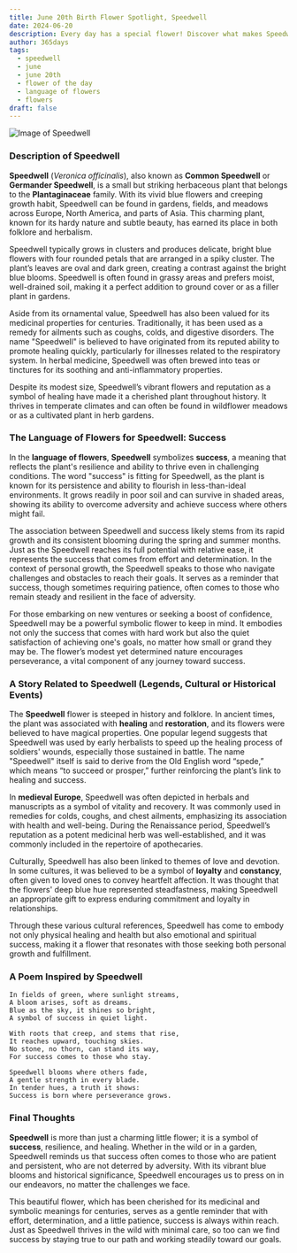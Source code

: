 ```yaml
---
title: June 20th Birth Flower Spotlight, Speedwell
date: 2024-06-20
description: Every day has a special flower! Discover what makes Speedwell unique as today’s birth flower and its symbolic meaning.
author: 365days
tags:
  - speedwell
  - june
  - june 20th
  - flower of the day
  - language of flowers
  - flowers
draft: false
---
```



![Image of Speedwell](https://cdn.pixabay.com/photo/2016/03/22/18/59/speedwell-1273520_960_720.jpg#center)


### Description of Speedwell

**Speedwell** (_Veronica officinalis_), also known as **Common Speedwell** or **Germander Speedwell**, is a small but striking herbaceous plant that belongs to the **Plantaginaceae** family. With its vivid blue flowers and creeping growth habit, Speedwell can be found in gardens, fields, and meadows across Europe, North America, and parts of Asia. This charming plant, known for its hardy nature and subtle beauty, has earned its place in both folklore and herbalism.

Speedwell typically grows in clusters and produces delicate, bright blue flowers with four rounded petals that are arranged in a spiky cluster. The plant’s leaves are oval and dark green, creating a contrast against the bright blue blooms. Speedwell is often found in grassy areas and prefers moist, well-drained soil, making it a perfect addition to ground cover or as a filler plant in gardens.

Aside from its ornamental value, Speedwell has also been valued for its medicinal properties for centuries. Traditionally, it has been used as a remedy for ailments such as coughs, colds, and digestive disorders. The name "Speedwell" is believed to have originated from its reputed ability to promote healing quickly, particularly for illnesses related to the respiratory system. In herbal medicine, Speedwell was often brewed into teas or tinctures for its soothing and anti-inflammatory properties.

Despite its modest size, Speedwell’s vibrant flowers and reputation as a symbol of healing have made it a cherished plant throughout history. It thrives in temperate climates and can often be found in wildflower meadows or as a cultivated plant in herb gardens.

### The Language of Flowers for Speedwell: Success

In the **language of flowers**, **Speedwell** symbolizes **success**, a meaning that reflects the plant's resilience and ability to thrive even in challenging conditions. The word "success" is fitting for Speedwell, as the plant is known for its persistence and ability to flourish in less-than-ideal environments. It grows readily in poor soil and can survive in shaded areas, showing its ability to overcome adversity and achieve success where others might fail.

The association between Speedwell and success likely stems from its rapid growth and its consistent blooming during the spring and summer months. Just as the Speedwell reaches its full potential with relative ease, it represents the success that comes from effort and determination. In the context of personal growth, the Speedwell speaks to those who navigate challenges and obstacles to reach their goals. It serves as a reminder that success, though sometimes requiring patience, often comes to those who remain steady and resilient in the face of adversity.

For those embarking on new ventures or seeking a boost of confidence, Speedwell may be a powerful symbolic flower to keep in mind. It embodies not only the success that comes with hard work but also the quiet satisfaction of achieving one's goals, no matter how small or grand they may be. The flower’s modest yet determined nature encourages perseverance, a vital component of any journey toward success.

### A Story Related to Speedwell (Legends, Cultural or Historical Events)

The **Speedwell** flower is steeped in history and folklore. In ancient times, the plant was associated with **healing** and **restoration**, and its flowers were believed to have magical properties. One popular legend suggests that Speedwell was used by early herbalists to speed up the healing process of soldiers' wounds, especially those sustained in battle. The name "Speedwell" itself is said to derive from the Old English word “spede,” which means “to succeed or prosper,” further reinforcing the plant’s link to healing and success.

In **medieval Europe**, Speedwell was often depicted in herbals and manuscripts as a symbol of vitality and recovery. It was commonly used in remedies for colds, coughs, and chest ailments, emphasizing its association with health and well-being. During the Renaissance period, Speedwell’s reputation as a potent medicinal herb was well-established, and it was commonly included in the repertoire of apothecaries.

Culturally, Speedwell has also been linked to themes of love and devotion. In some cultures, it was believed to be a symbol of **loyalty** and **constancy**, often given to loved ones to convey heartfelt affection. It was thought that the flowers' deep blue hue represented steadfastness, making Speedwell an appropriate gift to express enduring commitment and loyalty in relationships.

Through these various cultural references, Speedwell has come to embody not only physical healing and health but also emotional and spiritual success, making it a flower that resonates with those seeking both personal growth and fulfillment.

### A Poem Inspired by Speedwell

```
In fields of green, where sunlight streams,  
A bloom arises, soft as dreams.  
Blue as the sky, it shines so bright,  
A symbol of success in quiet light.  

With roots that creep, and stems that rise,  
It reaches upward, touching skies.  
No stone, no thorn, can stand its way,  
For success comes to those who stay.  

Speedwell blooms where others fade,  
A gentle strength in every blade.  
In tender hues, a truth it shows:  
Success is born where perseverance grows.  
```

### Final Thoughts

**Speedwell** is more than just a charming little flower; it is a symbol of **success**, resilience, and healing. Whether in the wild or in a garden, Speedwell reminds us that success often comes to those who are patient and persistent, who are not deterred by adversity. With its vibrant blue blooms and historical significance, Speedwell encourages us to press on in our endeavors, no matter the challenges we face.

This beautiful flower, which has been cherished for its medicinal and symbolic meanings for centuries, serves as a gentle reminder that with effort, determination, and a little patience, success is always within reach. Just as Speedwell thrives in the wild with minimal care, so too can we find success by staying true to our path and working steadily toward our goals.


